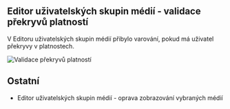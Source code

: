 ﻿---
categories: [fenix]
layout: fenix
---

## Editor uživatelských skupin médií - validace překryvů platností
V Editoru uživatelských skupin médií přibylo varování, pokud má uživatel překryvy v platnostech.

![Validace překryvů platností]({{site.url}}/data/validaceprekryvu.png "Validace překryvů platností")

## Ostatní
<ul>
	<li>Editor uživatelských skupin médií - oprava zobrazování vybraných médií</li>
</ul>